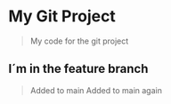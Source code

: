 # My Git Project

 > My code for the git project

## I´m in the feature branch

> Added to main
> Added to main again

